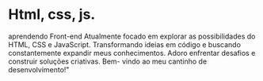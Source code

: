 # Html, css, js.
aprendendo Front-end 
Atualmente focado em explorar as possibilidades do HTML, CSS e JavaScript. Transformando ideias em código e buscando constantemente expandir meus conhecimentos. Adoro enfrentar desafios e construir soluções criativas. Bem- vindo ao meu cantinho de desenvolvimento!"
